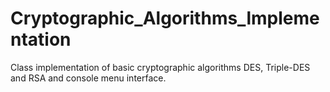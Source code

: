 # Cryptographic_Algorithms_lmplementation
Class implementation of basic cryptographic algorithms DES, Triple-DES and RSA and console menu interface.
